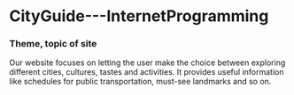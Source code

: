 # CityGuide---InternetProgramming



### Theme, topic of site

Our website focuses on letting the user make the choice between exploring different cities, cultures, tastes and activities. It provides useful information like schedules for public transportation, must-see landmarks and so on.

















